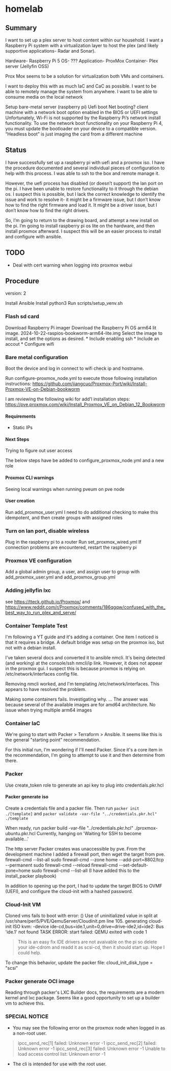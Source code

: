 # homelab
## Summary
I want to set up a plex server to host content within our household. I want a Raspberry Pi system with a virtualization layer to host the plex (and likely supportive applications- Radar and Sonar).


Hardware- Raspberry Pi 5
OS- ???
Application- ProxMox
Container- Plex server (Jellyfin OSS)

Prox Mox seems to be a solution for virtualization both VMs and containers.

I want to deploy this with as much IaC and CaC as possible.
I want to be able to remotely manage the system from anywhere.
I want to be able to consume media on the local network

Setup bare-metal server (raspberry pi)
Uefi boot
Net booting?
client machine with a network boot option enabled in the BIOS or UEFI settings
Unfortunately, Wi-Fi is not supported by the Raspberry Pi’s network install functionality.
To use the network boot functionality on your Raspberry Pi 4, you must update the bootloader on your device to a compatible version.
“Headless boot” is just imaging the card from a different machine

## Status
I have successfully set up a raspberry pi with uefi and a proxmox iso. I have the procedure documented and several individual pieces of configuration to help with this process. I was able to ssh to the box and remote manage it.

However, the uefi process has disabled (or doesn’t support) the lan port on the pi. I have been unable to restore functionality to it through the debian os. I suspect this is possible, but I lack the correct knowledge to identify the issue and work to resolve it- it might be a firmware issue, but I don’t know how to find the right firmware and load it. It might be a driver issue, but I don’t know how to find the right drivers.

So, I’m going to return to the drawing board, and attempt a new install on the pi. I’m going to install raspberry pi os lite on the hardware, and then install proxmox afterward. I suspect this will be an easier process to install and configure with ansible.

## TODO
* Deal with cert warning when logging into proxmox webui

## Procedure
version: 2

Install Ansible
Install python3
Run scripts/setup_venv.sh

### Flash sd card
Download Raspberry Pi imager
Download the Raspberry Pi OS arm64 lit image. 2024-10-22-raspios-bookworm-arm64-lite.img
Select the image to install, and set the options as desired.
    * Include enabling ssh
    * Include an accout
    * Configure wifi

### Bare metal configuration
Boot the device and log in
connect to wifi
check ip and hostname.

Run configure-proxmox_node.yml to execute those following installation instructions: https://github.com/jiangcuo/Proxmox-Port/wiki/Install-Proxmox-VE-on-Debian-bookworm

I am reviewing the following wiki for add'l installation steps: https://pve.proxmox.com/wiki/Install_Proxmox_VE_on_Debian_12_Bookworm

#### Requirements
* Static IPs

#### Next Steps
Trying to figure out user access

The below steps have be added to configure_proxmox_node.yml and a new role

#### Proxmox CLI warnings
Seeing local warnings when running pveum on pve node

#### User creation
Run add_proxmox_user.yml
I need to do additional checking to make this idempotent, and then create groups with assigned roles

### Turn on lan port, disable wireless
Plug in the raspberry pi to a router
Run set_proxmox_wired.yml
If connection problems are encountered, restart the raspberry pi

### Proxmox VE configuration
Add a global admin group, a user, and assign user to group with add_proxmox_user.yml and add_proxmox_group.yml

### Adding jellyfin lxc
see https://tteck.github.io/Proxmox/ and https://www.reddit.com/r/Proxmox/comments/186qgqw/confused_with_the_best_way_to_run_plex_and_serve/

### Container Template Test
I'm following a YT guide and it's adding a container. One item I noticed is that it requires a bridge. A default bridge was setup on the proxmox iso, but not with a debian install.

I've taken several docs and converted it to ansible nmcli. It's being detected (and working) at the console/ssh nmcli/ip link. However, it does not appear in the proxmox gui. I suspect this is because proxmox is relying on /etc/network/interfaces config file.

Removing nmcli worked, and I'm templating /etc/network/interfaces. This appears to have resolved the problem.

Making some containers fails. Investigating why. ... The answer was because several of the available images are for amd64 architecture. No issue when trying multiple arm64 images

### Container IaC
We're going to start with Packer > Terraform > Ansible. It seems like this is the general "starting point" recommendation.

For this initial run, I'm wondering if I'll need Packer. Since it's a core item in the recommendation, I'm going to attempt to use it and then determine from there.

### Packer
Use create_token role to generate an api key to plug into credentials.pkr.hcl

#### Packer generate iso
Create a credentials file and a packer file. Then run `packer init ./[template]` and `packer validate -var-file "../credentials.pkr.hcl" ./template`

When ready, run packer build -var-file "../credentials.pkr.hcl" ./proxmox-ubuntu.pkr.hcl
Currently, hanging on 'Waiting for SSH to become available...'

The http server Packer creates was unaccessible by pve.
From the development machine I added a firewall port, then wget the target from pve.
firewall-cmd --list-all
sudo firewall-cmd --zone home --add-port=8802/tcp --permanent
sudo firewall-cmd --reload
firewall-cmd --set-default-zone=home
sudo firewall-cmd --list-all
(I have added this to the install_packer playbook)

In addition to opening up the port, I had to update the target BIOS to OVMF (UEFI), and configure the cloud-init with a hashed password.

### Cloud-Init VM
Cloned vms fails to boot with error: ()
Use of uninitialized value in split at /usr/share/perl5/PVE/QemuServer/Cloudinit.pm line 105.
generating cloud-init ISO
kvm: -device ide-cd,bus=ide.1,unit=0,drive=drive-ide2,id=ide2: Bus 'ide.1' not found
TASK ERROR: start failed: QEMU exited with code 1

> This is an easy fix IDE drivers are not avaivable on the pi so delete your ide-cdrom and readd it as scsi-cd, then it should start up. Hope I could help.

To change this behavior, update the packer file:
cloud_init_disk_type = "scsi"

### Packer generate OCI image
Reading through packer's LXC Builder docs, the requirements are a modern kernel and lxc package. Seems like a good opportunity to set up a builder vm to achieve this.

### SPECIAL NOTICE
* You may see the following error on the proxmox node when logged in as a non-root user.
> ipcc_send_rec[1] failed: Unknown error -1
> ipcc_send_rec[2] failed: Unknown error -1
> ipcc_send_rec[3] failed: Unknown error -1
> Unable to load access control list: Unknown error -1
* The cli is intended for use with the root user.
